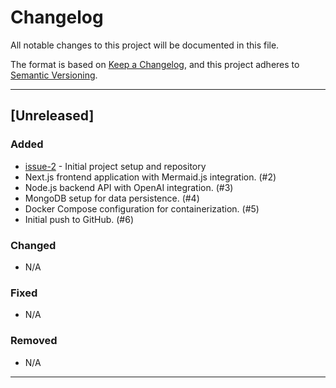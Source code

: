 # Changelog

All notable changes to this project will be documented in this file.

The format is based on [Keep a Changelog](https://keepachangelog.com/en/1.0.0/),
and this project adheres to [Semantic Versioning](https://semver.org/spec/v2.0.0.html).

---

## [Unreleased]

### Added
- [issue-2](https://github.com/leeray75/ai-mermaid-chart-generator/issues/2) - Initial project setup and repository 
- Next.js frontend application with Mermaid.js integration. (#2)
- Node.js backend API with OpenAI integration. (#3)
- MongoDB setup for data persistence. (#4)
- Docker Compose configuration for containerization. (#5)
- Initial push to GitHub. (#6)

### Changed
- N/A

### Fixed
- N/A

### Removed
- N/A

---


